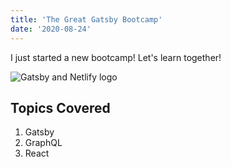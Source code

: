 ```yaml
---
title: 'The Great Gatsby Bootcamp'
date: '2020-08-24'
---
```


I just started a new bootcamp! Let's learn together!

![Gatsby and Netlify logo](/gnpic.jpg)

## Topics Covered

1. Gatsby
2. GraphQL
3. React
